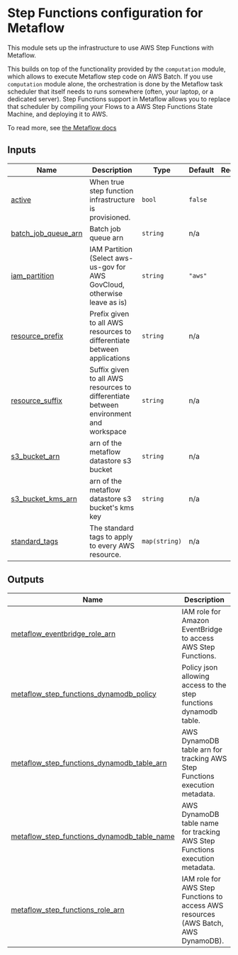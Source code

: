 # Step Functions configuration for Metaflow

This module sets up the infrastructure to use AWS Step Functions with Metaflow.

This builds on top of the functionality provided by the `computation` module, which allows to execute Metaflow step code on AWS Batch. If you use `computation` module alone, the orchestration is done by the Metaflow task scheduler that itself needs to runs somewhere (often, your laptop, or a dedicated server). Step Functions support in Metaflow allows you to replace that scheduler by compiling your Flows to a AWS Step Functions State Machine, and deploying it to AWS.

To read more, see [the Metaflow docs](https://docs.metaflow.org/going-to-production-with-metaflow/scheduling-metaflow-flows)

<!-- BEGIN_TF_DOCS -->
## Inputs

| Name | Description | Type | Default | Required |
|------|-------------|------|---------|:--------:|
| <a name="input_active"></a> [active](#input\_active) | When true step function infrastructure is provisioned. | `bool` | `false` | no |
| <a name="input_batch_job_queue_arn"></a> [batch\_job\_queue\_arn](#input\_batch\_job\_queue\_arn) | Batch job queue arn | `string` | n/a | yes |
| <a name="input_iam_partition"></a> [iam\_partition](#input\_iam\_partition) | IAM Partition (Select aws-us-gov for AWS GovCloud, otherwise leave as is) | `string` | `"aws"` | no |
| <a name="input_resource_prefix"></a> [resource\_prefix](#input\_resource\_prefix) | Prefix given to all AWS resources to differentiate between applications | `string` | n/a | yes |
| <a name="input_resource_suffix"></a> [resource\_suffix](#input\_resource\_suffix) | Suffix given to all AWS resources to differentiate between environment and workspace | `string` | n/a | yes |
| <a name="input_s3_bucket_arn"></a> [s3\_bucket\_arn](#input\_s3\_bucket\_arn) | arn of the metaflow datastore s3 bucket | `string` | n/a | yes |
| <a name="input_s3_bucket_kms_arn"></a> [s3\_bucket\_kms\_arn](#input\_s3\_bucket\_kms\_arn) | arn of the metaflow datastore s3 bucket's kms key | `string` | n/a | yes |
| <a name="input_standard_tags"></a> [standard\_tags](#input\_standard\_tags) | The standard tags to apply to every AWS resource. | `map(string)` | n/a | yes |

## Outputs

| Name | Description |
|------|-------------|
| <a name="output_metaflow_eventbridge_role_arn"></a> [metaflow\_eventbridge\_role\_arn](#output\_metaflow\_eventbridge\_role\_arn) | IAM role for Amazon EventBridge to access AWS Step Functions. |
| <a name="output_metaflow_step_functions_dynamodb_policy"></a> [metaflow\_step\_functions\_dynamodb\_policy](#output\_metaflow\_step\_functions\_dynamodb\_policy) | Policy json allowing access to the step functions dynamodb table. |
| <a name="output_metaflow_step_functions_dynamodb_table_arn"></a> [metaflow\_step\_functions\_dynamodb\_table\_arn](#output\_metaflow\_step\_functions\_dynamodb\_table\_arn) | AWS DynamoDB table arn for tracking AWS Step Functions execution metadata. |
| <a name="output_metaflow_step_functions_dynamodb_table_name"></a> [metaflow\_step\_functions\_dynamodb\_table\_name](#output\_metaflow\_step\_functions\_dynamodb\_table\_name) | AWS DynamoDB table name for tracking AWS Step Functions execution metadata. |
| <a name="output_metaflow_step_functions_role_arn"></a> [metaflow\_step\_functions\_role\_arn](#output\_metaflow\_step\_functions\_role\_arn) | IAM role for AWS Step Functions to access AWS resources (AWS Batch, AWS DynamoDB). |
<!-- END_TF_DOCS -->
